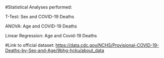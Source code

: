 #Statistical Analyses performed:

T-Test: Sex and COVID-19 Deaths

ANOVA: Age and COVID-19 Deaths

Linear Regression: Age and Covid-19 Deaths

#Link to official dataset:
https://data.cdc.gov/NCHS/Provisional-COVID-19-Deaths-by-Sex-and-Age/9bhg-hcku/about_data
